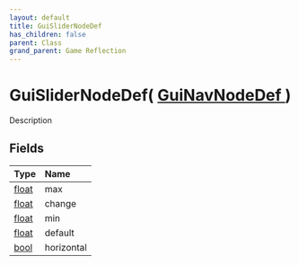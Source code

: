 ```yaml
---
layout: default
title: GuiSliderNodeDef
has_children: false
parent: Class
grand_parent: Game Reflection
---
```

# GuiSliderNodeDef( [ GuiNavNodeDef ](/riftbreaker-wiki/docs/game-reflection/classes/gui_nav_node_def/) )
Description 

## Fields

| Type | Name |
|:----------|:--------------|
| [float](/riftbreaker-wiki/docs/game-reflection/components/float/) | max |
| [float](/riftbreaker-wiki/docs/game-reflection/components/float/) | change |
| [float](/riftbreaker-wiki/docs/game-reflection/components/float/) | min |
| [float](/riftbreaker-wiki/docs/game-reflection/components/float/) | default |
| [bool](/riftbreaker-wiki/docs/game-reflection/components/bool/) | horizontal |

